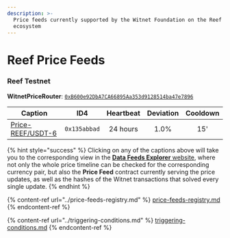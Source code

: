 ```yaml
---
description: >-
  Price feeds currently supported by the Witnet Foundation on the Reef Chain
  ecosystem
---
```


# Reef Price Feeds

### Reef Testnet

**WitnetPriceRouter**: [`0xB600e92DbA7CA66895Aa353d9128514ba47e7896`](https://testnet.reefscan.com/contract/0xB600e92DbA7CA66895Aa353d9128514ba47e7896)

| **Caption**                                                                  | **ID4**      | **Heartbeat** | **Deviation** | **Cooldown** |
| ---------------------------------------------------------------------------- | ------------ | :-----------: | :-----------: | :----------: |
| [Price-REEF/USDT-6](https://feeds.witnet.io/reef/reef-testnet\_reef-usdt\_6) | `0x135abbad` |    24 hours   |      1.0%     |      15'     |

{% hint style="success" %}
Clicking on any of the captions above will take you to the corresponding view in the [**Data Feeds Explorer** website](https://feeds.witnet.io), where not only the whole price timeline can be checked for the corresponding currency pair, but also the **Price Feed** contract currently serving the price updates, as well as the hashes of the Witnet transactions that solved every single update.
{% endhint %}

{% content-ref url="../price-feeds-registry.md" %}
[price-feeds-registry.md](../price-feeds-registry.md)
{% endcontent-ref %}

{% content-ref url="../triggering-conditions.md" %}
[triggering-conditions.md](../triggering-conditions.md)
{% endcontent-ref %}
